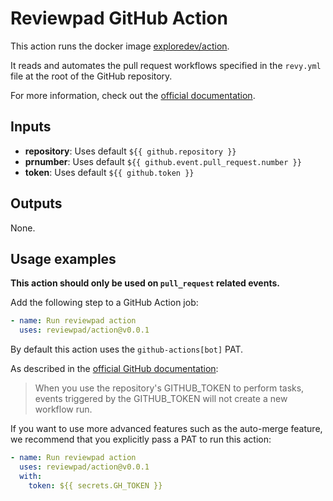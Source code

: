 # Reviewpad GitHub Action

This action runs the docker image [exploredev/action](https://hub.docker.com/repository/docker/exploredev/action).

It reads and automates the pull request workflows specified in the `revy.yml` file at the root of the GitHub repository.

For more information, check out the [official documentation](https://docs.reviewpad.com).

## Inputs

- **repository**: Uses default `${{ github.repository }}`
- **prnumber**: Uses default `${{ github.event.pull_request.number }}`
- **token**: Uses default `${{ github.token }}`

## Outputs

None.

## Usage examples

**This action should only be used on `pull_request` related events.**

Add the following step to a GitHub Action job:

```yaml
- name: Run reviewpad action
  uses: reviewpad/action@v0.0.1
```


By default this action uses the `github-actions[bot]` PAT.

As described in the [official GitHub documentation](https://docs.github.com/en/actions/security-guides/automatic-token-authentication#using-the-github_token-in-a-workflow):

> When you use the repository's GITHUB_TOKEN to perform tasks, events triggered by the GITHUB_TOKEN will not create a new workflow run.

If you want to use more advanced features such as the auto-merge feature, we recommend that you explicitly pass a PAT to run this action:

```yaml
- name: Run reviewpad action
  uses: reviewpad/action@v0.0.1
  with:
    token: ${{ secrets.GH_TOKEN }}
```
